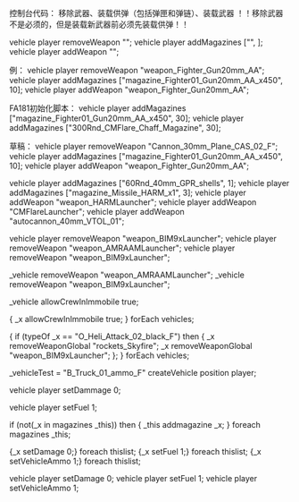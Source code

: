 控制台代码：
移除武器、装载供弹（包括弹匣和弹链）、装载武器
！！移除武器不是必须的，但是装载新武器前必须先装载供弹！！

vehicle player removeWeapon "";
vehicle player addMagazines ["", ];
vehicle player addWeapon "";

例：
vehicle player removeWeapon "weapon_Fighter_Gun20mm_AA";
vehicle player addMagazines ["magazine_Fighter01_Gun20mm_AA_x450", 10];
vehicle player addWeapon "weapon_Fighter_Gun20mm_AA";


FA181初始化脚本：
vehicle player addMagazines ["magazine_Fighter01_Gun20mm_AA_x450", 30];
vehicle player addMagazines ["300Rnd_CMFlare_Chaff_Magazine", 30];



草稿：
vehicle player removeWeapon "Cannon_30mm_Plane_CAS_02_F";
vehicle player addMagazines ["magazine_Fighter01_Gun20mm_AA_x450", 10];
vehicle player addWeapon "weapon_Fighter_Gun20mm_AA";


vehicle player addMagazines ["60Rnd_40mm_GPR_shells", 1];
vehicle player addMagazines ["magazine_Missile_HARM_x1", 3];
vehicle player addWeapon "weapon_HARMLauncher";
vehicle player addWeapon "CMFlareLauncher";
vehicle player addWeapon "autocannon_40mm_VTOL_01";

vehicle player removeWeapon "weapon_BIM9xLauncher";
vehicle player removeWeapon "weapon_AMRAAMLauncher";
vehicle player removeWeapon "weapon_BIM9xLauncher";

_vehicle removeWeapon "weapon_AMRAAMLauncher";
_vehicle removeWeapon "weapon_BIM9xLauncher";

_vehicle allowCrewInImmobile true;

{
    _x allowCrewInImmobile true;
} forEach vehicles;


{
    if (typeOf _x == "O_Heli_Attack_02_black_F") then {
        _x removeWeaponGlobal "rockets_Skyfire";
        _x removeWeaponGlobal "weapon_BIM9xLauncher";
    };
} forEach vehicles;



_vehicleTest = "B_Truck_01_ammo_F" createVehicle position player;









vehicle player setDammage 0;

vehicle player setFuel 1;

if (not(_x in magazines _this)) then {
    _this addmagazine _x;
} foreach magazines _this;

{_x setDamage 0;} foreach thislist; 
{_x setFuel 1;} foreach thislist; 
{_x setVehicleAmmo 1;} foreach thislist;

vehicle player setDamage 0; 
vehicle player setFuel 1; 
vehicle player setVehicleAmmo 1;


